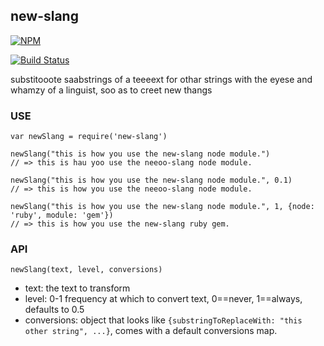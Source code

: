 new-slang
----------------

[![NPM](https://nodei.co/npm/new-slang.png)](https://nodei.co/npm/new-slang/)

[![Build Status](https://travis-ci.org/coleww/new-slang.svg?branch=master)](https://travis-ci.org/coleww/new-slang)

substitooote saabstrings of a teeeext for othar strings with the eyese and whamzy of a linguist, soo as to creet new thangs

### USE

```
var newSlang = require('new-slang')

newSlang("this is how you use the new-slang node module.")
// => this is hau yoo use the neeoo-slang node module.

newSlang("this is how you use the new-slang node module.", 0.1)
// => this is how you use the neeoo-slang node module.

newSlang("this is how you use the new-slang node module.", 1, {node: 'ruby', module: 'gem'})
// => this is how you use the new-slang ruby gem.
```

### API

`newSlang(text, level, conversions)`

- text: the text to transform
- level: 0-1 frequency at which to convert text, 0==never, 1==always, defaults to 0.5
- conversions: object that looks like `{substringToReplaceWith: "this other string", ...}`, comes with a default conversions map. 

